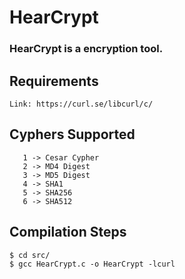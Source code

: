 # HearCrypt

### HearCrypt is a encryption tool.

## Requirements

```
Link: https://curl.se/libcurl/c/
```
## Cyphers Supported 

```
   1 -> Cesar Cypher
   2 -> MD4 Digest  
   3 -> MD5 Digest  
   4 -> SHA1        
   5 -> SHA256      
   6 -> SHA512      

```
 
## Compilation Steps

```
$ cd src/
$ gcc HearCrypt.c -o HearCrypt -lcurl
```
